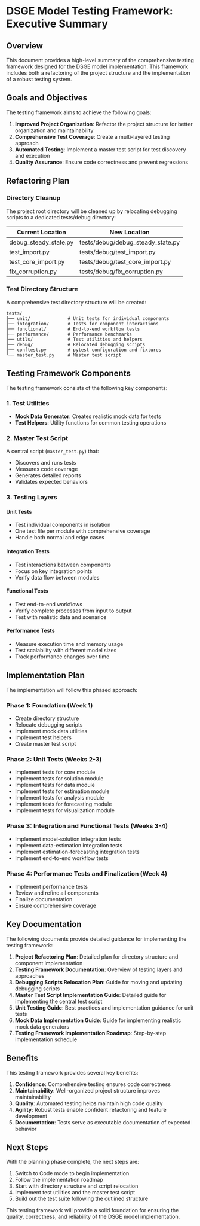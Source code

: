 # DSGE Model Testing Framework: Executive Summary

## Overview

This document provides a high-level summary of the comprehensive testing framework designed for the DSGE model implementation. This framework includes both a refactoring of the project structure and the implementation of a robust testing system.

## Goals and Objectives

The testing framework aims to achieve the following goals:

1. **Improved Project Organization**: Refactor the project structure for better organization and maintainability
2. **Comprehensive Test Coverage**: Create a multi-layered testing approach
3. **Automated Testing**: Implement a master test script for test discovery and execution
4. **Quality Assurance**: Ensure code correctness and prevent regressions

## Refactoring Plan

### Directory Cleanup

The project root directory will be cleaned up by relocating debugging scripts to a dedicated tests/debug directory:

| Current Location | New Location |
|------------------|--------------|
| debug_steady_state.py | tests/debug/debug_steady_state.py |
| test_import.py | tests/debug/test_import.py |
| test_core_import.py | tests/debug/test_core_import.py |
| fix_corruption.py | tests/debug/fix_corruption.py |

### Test Directory Structure

A comprehensive test directory structure will be created:

```
tests/
├── unit/              # Unit tests for individual components
├── integration/       # Tests for component interactions
├── functional/        # End-to-end workflow tests
├── performance/       # Performance benchmarks
├── utils/             # Test utilities and helpers
├── debug/             # Relocated debugging scripts
├── conftest.py        # pytest configuration and fixtures
└── master_test.py     # Master test script
```

## Testing Framework Components

The testing framework consists of the following key components:

### 1. Test Utilities

- **Mock Data Generator**: Creates realistic mock data for tests
- **Test Helpers**: Utility functions for common testing operations

### 2. Master Test Script

A central script (`master_test.py`) that:
- Discovers and runs tests
- Measures code coverage
- Generates detailed reports
- Validates expected behaviors

### 3. Testing Layers

#### Unit Tests
- Test individual components in isolation
- One test file per module with comprehensive coverage
- Handle both normal and edge cases

#### Integration Tests
- Test interactions between components
- Focus on key integration points
- Verify data flow between modules

#### Functional Tests
- Test end-to-end workflows
- Verify complete processes from input to output
- Test with realistic data and scenarios

#### Performance Tests
- Measure execution time and memory usage
- Test scalability with different model sizes
- Track performance changes over time

## Implementation Plan

The implementation will follow this phased approach:

### Phase 1: Foundation (Week 1)
- Create directory structure
- Relocate debugging scripts
- Implement mock data utilities
- Implement test helpers
- Create master test script

### Phase 2: Unit Tests (Weeks 2-3)
- Implement tests for core module
- Implement tests for solution module
- Implement tests for data module
- Implement tests for estimation module
- Implement tests for analysis module
- Implement tests for forecasting module
- Implement tests for visualization module

### Phase 3: Integration and Functional Tests (Weeks 3-4)
- Implement model-solution integration tests
- Implement data-estimation integration tests
- Implement estimation-forecasting integration tests
- Implement end-to-end workflow tests

### Phase 4: Performance Tests and Finalization (Week 4)
- Implement performance tests
- Review and refine all components
- Finalize documentation
- Ensure comprehensive coverage

## Key Documentation

The following documents provide detailed guidance for implementing the testing framework:

1. **Project Refactoring Plan**: Detailed plan for directory structure and component implementation
2. **Testing Framework Documentation**: Overview of testing layers and approaches
3. **Debugging Scripts Relocation Plan**: Guide for moving and updating debugging scripts
4. **Master Test Script Implementation Guide**: Detailed guide for implementing the central test script
5. **Unit Testing Guide**: Best practices and implementation guidance for unit tests
6. **Mock Data Implementation Guide**: Guide for implementing realistic mock data generators
7. **Testing Framework Implementation Roadmap**: Step-by-step implementation schedule

## Benefits

This testing framework provides several key benefits:

1. **Confidence**: Comprehensive testing ensures code correctness
2. **Maintainability**: Well-organized project structure improves maintainability
3. **Quality**: Automated testing helps maintain high code quality
4. **Agility**: Robust tests enable confident refactoring and feature development
5. **Documentation**: Tests serve as executable documentation of expected behavior

## Next Steps

With the planning phase complete, the next steps are:

1. Switch to Code mode to begin implementation
2. Follow the implementation roadmap
3. Start with directory structure and script relocation
4. Implement test utilities and the master test script
5. Build out the test suite following the outlined structure

This testing framework will provide a solid foundation for ensuring the quality, correctness, and reliability of the DSGE model implementation.